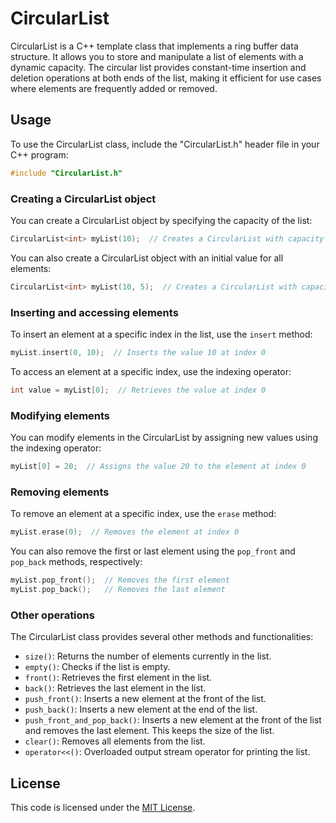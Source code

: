 # CircularList

CircularList is a C++ template class that implements a ring buffer data structure. It allows you to store and manipulate a list of elements with a dynamic capacity. The circular list provides constant-time insertion and deletion operations at both ends of the list, making it efficient for use cases where elements are frequently added or removed.

## Usage

To use the CircularList class, include the "CircularList.h" header file in your C++ program:

```cpp
#include "CircularList.h"
```

### Creating a CircularList object

You can create a CircularList object by specifying the capacity of the list:

```cpp
CircularList<int> myList(10);  // Creates a CircularList with capacity 10
```

You can also create a CircularList object with an initial value for all elements:

```cpp
CircularList<int> myList(10, 5);  // Creates a CircularList with capacity 10 and initializes all elements to 5
```

### Inserting and accessing elements

To insert an element at a specific index in the list, use the `insert` method:

```cpp
myList.insert(0, 10);  // Inserts the value 10 at index 0
```

To access an element at a specific index, use the indexing operator:

```cpp
int value = myList[0];  // Retrieves the value at index 0
```

### Modifying elements

You can modify elements in the CircularList by assigning new values using the indexing operator:

```cpp
myList[0] = 20;  // Assigns the value 20 to the element at index 0
```

### Removing elements

To remove an element at a specific index, use the `erase` method:

```cpp
myList.erase(0);  // Removes the element at index 0
```

You can also remove the first or last element using the `pop_front` and `pop_back` methods, respectively:

```cpp
myList.pop_front();  // Removes the first element
myList.pop_back();   // Removes the last element
```

### Other operations

The CircularList class provides several other methods and functionalities:

- `size()`: Returns the number of elements currently in the list.
- `empty()`: Checks if the list is empty.
- `front()`: Retrieves the first element in the list.   
- `back()`: Retrieves the last element in the list.
- `push_front()`: Inserts a new element at the front of the list.
- `push_back()`: Inserts a new element at the end of the list.
- `push_front_and_pop_back()`: Inserts a new element at the front of the list and removes the last element. This keeps the size of the list.
- `clear()`: Removes all elements from the list.
- `operator<<()`: Overloaded output stream operator for printing the list.

## License

This code is licensed under the [MIT License](LICENSE).
